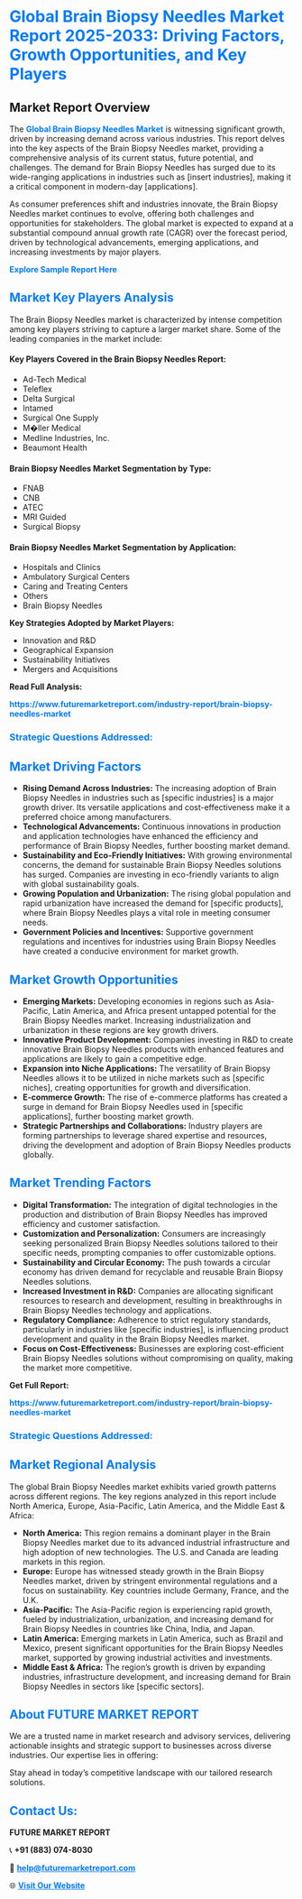 <h1 style="color: #007BFF;">Global Brain Biopsy Needles Market Report 2025-2033: Driving Factors, Growth Opportunities, and Key Players</h1>

<section id="overview">
<h2>Market Report Overview</h2>
<p>The <a href="https://www.futuremarketreport.com/industry-report/brain-biopsy-needles-market" style="color: #007BFF; text-decoration: none;"><strong>Global Brain Biopsy Needles Market</strong></a> is witnessing significant growth, driven by increasing demand across various industries. This report delves into the key aspects of the Brain Biopsy Needles market, providing a comprehensive analysis of its current status, future potential, and challenges. The demand for Brain Biopsy Needles has surged due to its wide-ranging applications in industries such as [insert industries], making it a critical component in modern-day [applications].</p>
<p>As consumer preferences shift and industries innovate, the Brain Biopsy Needles market continues to evolve, offering both challenges and opportunities for stakeholders. The global market is expected to expand at a substantial compound annual growth rate (CAGR) over the forecast period, driven by technological advancements, emerging applications, and increasing investments by major players.</p>
</section>

<section id="overview">
<p><a href="https://www.futuremarketreport.com/request-sample/reportId=124905" style="color: #007BFF; text-decoration: none;"><strong>Explore Sample Report Here</strong></a></p>
</section>

<section id="key-players">
<h2 style="color: #007BFF;">Market Key Players Analysis</h2>
<p>The Brain Biopsy Needles market is characterized by intense competition among key players striving to capture a larger market share. Some of the leading companies in the market include:</p>
<h4>Key Players Covered in the Brain Biopsy Needles Report:</h4>
<ul><li>Ad-Tech Medical</li><li>Teleflex</li><li>Delta Surgical</li><li>Intamed</li><li>Surgical One Supply</li><li>M�ller Medical</li><li>Medline Industries, Inc.</li><li>Beaumont Health</li></ul>
<h4>Brain Biopsy Needles Market Segmentation by Type:</h4>
<ul><li>FNAB</li><li>CNB</li><li>ATEC</li><li>MRI Guided</li><li>Surgical Biopsy</li></ul>

<h4>Brain Biopsy Needles Market Segmentation by Application:</h4>
<ul><li>Hospitals and Clinics</li><li>Ambulatory Surgical Centers</li><li>Caring and Treating Centers</li><li>Others</li><li>Brain Biopsy Needles</li></ul>
<p><strong>Key Strategies Adopted by Market Players:</strong></p>
<ul>
<li>Innovation and R&D</li>
<li>Geographical Expansion</li>
<li>Sustainability Initiatives</li>
<li>Mergers and Acquisitions</li>
</ul>
</section>

<section>
<p><strong>Read Full Analysis: </strong></p><a href="https://www.futuremarketreport.com/industry-report/brain-biopsy-needles-market" style="color: #007BFF; text-decoration: none;"><strong>https://www.futuremarketreport.com/industry-report/brain-biopsy-needles-market</strong></a>
<h3 style="color: #007BFF;">Strategic Questions Addressed:</h3>
</section>

<section id="driving-factors">
<h2 style="color: #007BFF;">Market Driving Factors</h2>
<ul>
<li><strong>Rising Demand Across Industries:</strong> The increasing adoption of Brain Biopsy Needles in industries such as [specific industries] is a major growth driver. Its versatile applications and cost-effectiveness make it a preferred choice among manufacturers.</li>
<li><strong>Technological Advancements:</strong> Continuous innovations in production and application technologies have enhanced the efficiency and performance of Brain Biopsy Needles, further boosting market demand.</li>
<li><strong>Sustainability and Eco-Friendly Initiatives:</strong> With growing environmental concerns, the demand for sustainable Brain Biopsy Needles solutions has surged. Companies are investing in eco-friendly variants to align with global sustainability goals.</li>
<li><strong>Growing Population and Urbanization:</strong> The rising global population and rapid urbanization have increased the demand for [specific products], where Brain Biopsy Needles plays a vital role in meeting consumer needs.</li>
<li><strong>Government Policies and Incentives:</strong> Supportive government regulations and incentives for industries using Brain Biopsy Needles have created a conducive environment for market growth.</li>
</ul>
</section>

<section id="growth-opportunities">
<h2 style="color: #007BFF;">Market Growth Opportunities</h2>
<ul>
<li><strong>Emerging Markets:</strong> Developing economies in regions such as Asia-Pacific, Latin America, and Africa present untapped potential for the Brain Biopsy Needles market. Increasing industrialization and urbanization in these regions are key growth drivers.</li>
<li><strong>Innovative Product Development:</strong> Companies investing in R&D to create innovative Brain Biopsy Needles products with enhanced features and applications are likely to gain a competitive edge.</li>
<li><strong>Expansion into Niche Applications:</strong> The versatility of Brain Biopsy Needles allows it to be utilized in niche markets such as [specific niches], creating opportunities for growth and diversification.</li>
<li><strong>E-commerce Growth:</strong> The rise of e-commerce platforms has created a surge in demand for Brain Biopsy Needles used in [specific applications], further boosting market growth.</li>
<li><strong>Strategic Partnerships and Collaborations:</strong> Industry players are forming partnerships to leverage shared expertise and resources, driving the development and adoption of Brain Biopsy Needles products globally.</li>
</ul>
</section>

<section id="trending-factors">
<h2 style="color: #007BFF;">Market Trending Factors</h2>
<ul>
<li><strong>Digital Transformation:</strong> The integration of digital technologies in the production and distribution of Brain Biopsy Needles has improved efficiency and customer satisfaction.</li>
<li><strong>Customization and Personalization:</strong> Consumers are increasingly seeking personalized Brain Biopsy Needles solutions tailored to their specific needs, prompting companies to offer customizable options.</li>
<li><strong>Sustainability and Circular Economy:</strong> The push towards a circular economy has driven demand for recyclable and reusable Brain Biopsy Needles solutions.</li>
<li><strong>Increased Investment in R&D:</strong> Companies are allocating significant resources to research and development, resulting in breakthroughs in Brain Biopsy Needles technology and applications.</li>
<li><strong>Regulatory Compliance:</strong> Adherence to strict regulatory standards, particularly in industries like [specific industries], is influencing product development and quality in the Brain Biopsy Needles market.</li>
<li><strong>Focus on Cost-Effectiveness:</strong> Businesses are exploring cost-efficient Brain Biopsy Needles solutions without compromising on quality, making the market more competitive.</li>
</ul>
</section>

<section>
<p><strong>Get Full Report: </strong></p><a href="https://www.futuremarketreport.com/industry-report/brain-biopsy-needles-market" style="color: #007BFF; text-decoration: none;"><strong>https://www.futuremarketreport.com/industry-report/brain-biopsy-needles-market</strong></a>
<h3 style="color: #007BFF;">Strategic Questions Addressed:</h3>
</section>


<section id="regional-analysis">
<h2 style="color: #007BFF;">Market Regional Analysis</h2>
<p>The global Brain Biopsy Needles market exhibits varied growth patterns across different regions. The key regions analyzed in this report include North America, Europe, Asia-Pacific, Latin America, and the Middle East & Africa:</p>
<ul>
<li><strong>North America:</strong> This region remains a dominant player in the Brain Biopsy Needles market due to its advanced industrial infrastructure and high adoption of new technologies. The U.S. and Canada are leading markets in this region.</li>
<li><strong>Europe:</strong> Europe has witnessed steady growth in the Brain Biopsy Needles market, driven by stringent environmental regulations and a focus on sustainability. Key countries include Germany, France, and the U.K.</li>
<li><strong>Asia-Pacific:</strong> The Asia-Pacific region is experiencing rapid growth, fueled by industrialization, urbanization, and increasing demand for Brain Biopsy Needles in countries like China, India, and Japan.</li>
<li><strong>Latin America:</strong> Emerging markets in Latin America, such as Brazil and Mexico, present significant opportunities for the Brain Biopsy Needles market, supported by growing industrial activities and investments.</li>
<li><strong>Middle East & Africa:</strong> The region’s growth is driven by expanding industries, infrastructure development, and increasing demand for Brain Biopsy Needles in sectors like [specific sectors].</li>
</ul>
</section>

<footer>
<h2 style="color: #007BFF;">About FUTURE MARKET REPORT</h2>
<p>We are a trusted name in market research and advisory services, delivering actionable insights and strategic support to businesses across diverse industries. Our expertise lies in offering:</p>

<p>Stay ahead in today’s competitive landscape with our tailored research solutions.</p>

<h2 style="color: #007BFF;">Contact Us:</h2>
<p><strong>FUTURE MARKET REPORT</strong></p>
<p>📞 <strong>+91 (883) 074-8030</strong></p>
<p>📧 <strong><a href="mailto:help@futuremarketreport.com" style="color: #007BFF;">help@futuremarketreport.com</a></strong></p>
<p>🌐 <strong><a href="https://www.futuremarketreport.com/" style="color: #007BFF;">Visit Our Website</a></strong></p>
</footer>